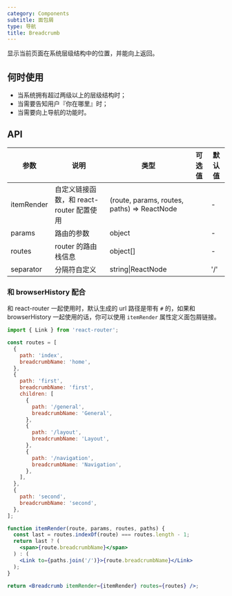 ```yaml
---
category: Components
subtitle: 面包屑
type: 导航
title: Breadcrumb
---
```


显示当前页面在系统层级结构中的位置，并能向上返回。

## 何时使用

- 当系统拥有超过两级以上的层级结构时；
- 当需要告知用户『你在哪里』时；
- 当需要向上导航的功能时。

## API

| 参数 | 说明 | 类型 | 可选值 | 默认值 |
| --- | --- | --- | --- | --- |
| itemRender | 自定义链接函数，和 react-router 配置使用 | (route, params, routes, paths) => ReactNode |  | - |
| params | 路由的参数 | object |  | - |
| routes | router 的路由栈信息 | object\[] |  | - |
| separator | 分隔符自定义 | string\|ReactNode |  | '/' |

### 和 browserHistory 配合

和 react-router 一起使用时，默认生成的 url 路径是带有 `#` 的，如果和 browserHistory 一起使用的话，你可以使用 `itemRender` 属性定义面包屑链接。

```jsx
import { Link } from 'react-router';

const routes = [
  {
    path: 'index',
    breadcrumbName: 'home',
  },
  {
    path: 'first',
    breadcrumbName: 'first',
    children: [
      {
        path: '/general',
        breadcrumbName: 'General',
      },
      {
        path: '/layout',
        breadcrumbName: 'Layout',
      },
      {
        path: '/navigation',
        breadcrumbName: 'Navigation',
      },
    ],
  },
  {
    path: 'second',
    breadcrumbName: 'second',
  },
];

function itemRender(route, params, routes, paths) {
  const last = routes.indexOf(route) === routes.length - 1;
  return last ? (
    <span>{route.breadcrumbName}</span>
  ) : (
    <Link to={paths.join('/')}>{route.breadcrumbName}</Link>
  );
}

return <Breadcrumb itemRender={itemRender} routes={routes} />;
```
